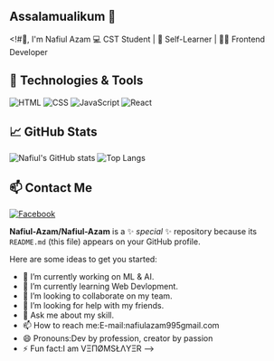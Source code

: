 ## Assalamualikum 👋

<!#👋, I'm Nafiul Azam
💻 CST Student | 🌱 Self-Learner | 👨‍💻 Frontend Developer

## 🔧 Technologies & Tools
![HTML](https://img.shields.io/badge/-HTML5-E34F26?style=flat&logo=html5&logoColor=white)
![CSS](https://img.shields.io/badge/-CSS3-1572B6?style=flat&logo=css3)
![JavaScript](https://img.shields.io/badge/-JavaScript-F7DF1E?style=flat&logo=javascript)
![React](https://img.shields.io/badge/-React-20232A?style=flat&logo=react)

## 📈 GitHub Stats
![Nafiul's GitHub stats]([https://github-readme-stats.vercel.app/api?username=nafiulazam&show_icons=true&theme=radical](https://github.com/Nafiul-Azam))
![Top Langs](https://github-readme-stats.vercel.app/api/top-langs/?username=nafiulazam&layout=compact)

## 📫 Contact Me
[![Facebook]([https://img.shields.io/badge/Facebook-1877F2?style=flat&logo=facebook&logoColor=white)](https://facebook.com/yourusername](https://www.facebook.com/nafiulazam.dev.coder))

**Nafiul-Azam/Nafiul-Azam** is a ✨ _special_ ✨ repository because its `README.md` (this file) appears on your GitHub profile.

Here are some ideas to get you started:

- 🔭 I’m currently working on ML & AI.
- 🌱 I’m currently learning Web Devlopment.
- 👯 I’m looking to collaborate on my team.
- 🤔 I’m looking for help with my friends.
- 💬 Ask me about my skill.
- 📫 How to reach me:E-mail:nafiulazam995gmail.com
- 😄 Pronouns:Dev by profession, creator by passion
- ⚡ Fun fact:I am VΞПØMSŁΛYΞR
-->

